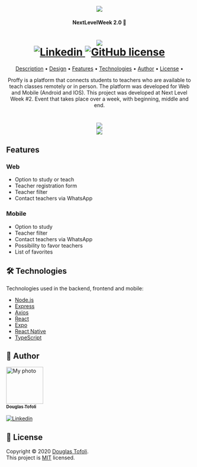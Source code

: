 <p align="center"><img src="https://host.dougrt.dev/github/proffy-logo.png"/></p>
<h4 align="center">NextLevelWeek 2.0 🚀</h4>

<h1 align="center">
  <img src="https://host.dougrt.dev/github/nlw2-logo.png" />
  <br />
  <a href="https://www.linkedin.com/in/douglastofoli/">
    <img alt="Linkedin" src="https://img.shields.io/badge/-Douglas%20Tofoli-9871F5?label=Linkedin&logo=linkedin&style=flat-square">
  </a>
  <a href="./LICENSE">
    <img alt="GitHub license" src="https://img.shields.io/github/license/douglastofoli/proffy?logo=mint&style=flat-square">
  </a>
</h1>

<p align="center">
  <a href="#description">Description</a> •
  <a href="#design">Design</a> • 
  <a href="#features">Features</a> • 
  <a href="#technologies">Technologies</a> •
  <a href="#author">Author</a> •
  <a href="#license">License</a> • 
</p>

<p align="center" id="description">
  Proffy is a platform that connects students to teachers who are available to teach classes remotely or in person.
  The platform was developed for Web and Mobile (Android and IOS).
  This project was developed at Next Level Week #2.
  Event that takes place over a week, with beginning, middle and end.
</p>

<h1 align="center" id="design">
  <img src="https://host.dougrt.dev/github/proffy-1.png" />
  <br />
  <img src="https://host.dougrt.dev/github/proffy-2.png" />
</h1>

<h2 id="features">
  Features
</h2>

### Web
- Option to study or teach
- Teacher registration form
- Teacher filter
- Contact teachers via WhatsApp

### Mobile
- Option to study
- Teacher filter
- Contact teachers via WhatsApp
- Possibility to favor teachers
- List of favorites

<h2 id="technologies">
  🛠 Technologies
</h2>

Technologies used in the backend, frontend and mobile:

- [Node.js](https://nodejs.org/en/)
- [Express](https://expressjs.com/pt-br/)
- [Axios](https://github.com/axios/axios)
- [React](https://pt-br.reactjs.org/)
- [Expo](https://expo.io/)
- [React Native](https://reactnative.dev/)
- [TypeScript](https://www.typescriptlang.org/)

<h2 id="author">
  👷️ Author
</h2>

<a href="https://github.com/douglastofoli/">
  <img src="https://avatars1.githubusercontent.com/u/3953162?v=4" width="100px;" alt="My photo"/>
  <br />
  <sub><b>Douglas Tofoli</b></sub>
</a>

<br />
<br />

<a href="https://www.linkedin.com/in/douglastofoli/">
  <img alt="Linkedin" src="https://img.shields.io/badge/-Douglas%20Tofoli-9871F5?label=Linkedin&logo=linkedin&style=flat-square">
</a>

<h2 id="license">
  📝 License
</h2>

Copyright © 2020 [Douglas Tofoli](https://github.com/douglastofoli).<br />
This project is [MIT](./LICENSE) licensed.

